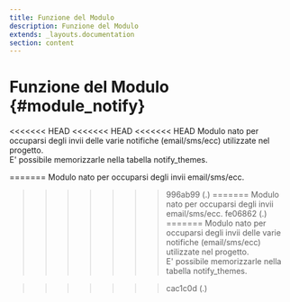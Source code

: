 ```yaml
---
title: Funzione del Modulo
description: Funzione del Modulo
extends: _layouts.documentation
section: content
---
```


# Funzione del Modulo {#module_notify}

<<<<<<< HEAD
<<<<<<< HEAD
<<<<<<< HEAD
Modulo nato per occuparsi degli invii delle varie notifiche (email/sms/ecc) utilizzate nel progetto.  
E' possibile memorizzarle nella tabella notify_themes.  

=======
Modulo nato per occuparsi degli invii email/sms/ecc.
>>>>>>> 996ab99 (.)
=======
Modulo nato per occuparsi degli invii email/sms/ecc.
>>>>>>> fe06862 (.)
=======
Modulo nato per occuparsi degli invii delle varie notifiche (email/sms/ecc) utilizzate nel progetto.  
E' possibile memorizzarle nella tabella notify_themes.  

>>>>>>> cac1c0d (.)

